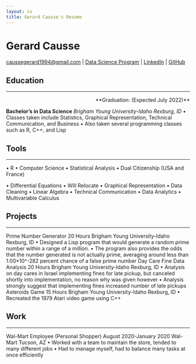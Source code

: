 ```yaml
---
layout: cv
title: Gerard Causse's Resume
---
```

# Gerard Causse

<div id="webaddress">
<a href="datascience@byui.edu">caussegerard1994@gmail.com</a>
| <a href="https://byuidatascience.github.io/development.html">Data Science Program</a>
| <a href="https://www.linkedin.com/in/gerard-causse-b4b88413a/">LinkedIn</a>
| <a href="https://github.com/GrodCausse">GitHub</a>
</div>


## Education

_________________________________________________

<p style='text-align: right;'> **Graduation: (Expected July 2022)** </p>

**Bachelor’s in Data Science** 
*Brigham Young University-Idaho*						    *Rexburg, ID*
•	Classes taken include Statistics, Graphical Representation, Technical Communication, and Business
•	Also taken several programming classes such as R, C++, and Lisp


## Tools

_______________________________________________

 
•	R
•	Computer Science
•	Statistical Analysis
•	Dual Citizenship (USA and France)

•	Differential Equations
•	Will Relocate
•	Graphical Representation
•	Data Cleaning
•	Linear Algebra
•	Technical Communication
•	Data Analytics
•	Multivariable Calculus 
## Projects

_________________________________________________________

Prime Number Generator								        20 Hours
Brigham Young University-Idaho 							    Rexburg, ID
•	Designed a Lisp program that would generate a random prime number within a range of a million. 
•	The program also provides the odds that the number generated is not actually prime, averaging around less than 1.00*10^-282 percent chance of a false prime number
Day Care Fine Data Analysis								       20 Hours
Brigham Young University-Idaho 							    Rexburg, ID
•	Analysis on day cares in Israel implementing fines for late pickup, but canceled shortly into implementation, no reason why was given however
•	Analysis strongly suggest that implementing fines increased number of late pickups
Asteroids Game								            	       15 Hours
Brigham Young University-Idaho 							    Rexburg, ID
•	Recreated the 1979 Atari video game using C++ 

## Work

_______________________________________________________

Wal-Mart Employee (Personal Shopper)			                 August 2020-January 2020
Wal-Mart										Tucson, AZ
•	Worked with a team to maintain the store, tended to many different jobs
•	Had to manage myself, had to balance many tasks at once efficiently 




<!-- ### Footer

Last updated: May 2013 -->


